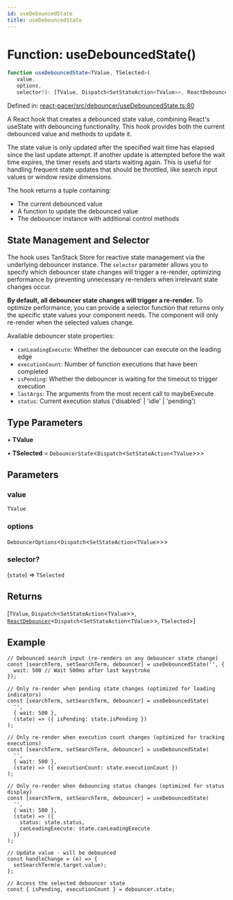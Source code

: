 ```yaml
---
id: useDebouncedState
title: useDebouncedState
---
```


<!-- DO NOT EDIT: this page is autogenerated from the type comments -->

# Function: useDebouncedState()

```ts
function useDebouncedState<TValue, TSelected>(
   value, 
   options, 
   selector?): [TValue, Dispatch<SetStateAction<TValue>>, ReactDebouncer<Dispatch<SetStateAction<TValue>>, TSelected>]
```

Defined in: [react-pacer/src/debouncer/useDebouncedState.ts:80](https://github.com/TanStack/pacer/blob/main/packages/react-pacer/src/debouncer/useDebouncedState.ts#L80)

A React hook that creates a debounced state value, combining React's useState with debouncing functionality.
This hook provides both the current debounced value and methods to update it.

The state value is only updated after the specified wait time has elapsed since the last update attempt.
If another update is attempted before the wait time expires, the timer resets and starts waiting again.
This is useful for handling frequent state updates that should be throttled, like search input values
or window resize dimensions.

The hook returns a tuple containing:
- The current debounced value
- A function to update the debounced value
- The debouncer instance with additional control methods

## State Management and Selector

The hook uses TanStack Store for reactive state management via the underlying debouncer instance.
The `selector` parameter allows you to specify which debouncer state changes will trigger a re-render,
optimizing performance by preventing unnecessary re-renders when irrelevant state changes occur.

**By default, all debouncer state changes will trigger a re-render.** To optimize performance, you can
provide a selector function that returns only the specific state values your component needs.
The component will only re-render when the selected values change.

Available debouncer state properties:
- `canLeadingExecute`: Whether the debouncer can execute on the leading edge
- `executionCount`: Number of function executions that have been completed
- `isPending`: Whether the debouncer is waiting for the timeout to trigger execution
- `lastArgs`: The arguments from the most recent call to maybeExecute
- `status`: Current execution status ('disabled' | 'idle' | 'pending')

## Type Parameters

• **TValue**

• **TSelected** = `DebouncerState`\<`Dispatch`\<`SetStateAction`\<`TValue`\>\>\>

## Parameters

### value

`TValue`

### options

`DebouncerOptions`\<`Dispatch`\<`SetStateAction`\<`TValue`\>\>\>

### selector?

(`state`) => `TSelected`

## Returns

\[`TValue`, `Dispatch`\<`SetStateAction`\<`TValue`\>\>, [`ReactDebouncer`](../../interfaces/reactdebouncer.md)\<`Dispatch`\<`SetStateAction`\<`TValue`\>\>, `TSelected`\>\]

## Example

```tsx
// Debounced search input (re-renders on any debouncer state change)
const [searchTerm, setSearchTerm, debouncer] = useDebouncedState('', {
  wait: 500 // Wait 500ms after last keystroke
});

// Only re-render when pending state changes (optimized for loading indicators)
const [searchTerm, setSearchTerm, debouncer] = useDebouncedState(
  '',
  { wait: 500 },
  (state) => ({ isPending: state.isPending })
);

// Only re-render when execution count changes (optimized for tracking executions)
const [searchTerm, setSearchTerm, debouncer] = useDebouncedState(
  '',
  { wait: 500 },
  (state) => ({ executionCount: state.executionCount })
);

// Only re-render when debouncing status changes (optimized for status display)
const [searchTerm, setSearchTerm, debouncer] = useDebouncedState(
  '',
  { wait: 500 },
  (state) => ({
    status: state.status,
    canLeadingExecute: state.canLeadingExecute
  })
);

// Update value - will be debounced
const handleChange = (e) => {
  setSearchTerm(e.target.value);
};

// Access the selected debouncer state
const { isPending, executionCount } = debouncer.state;
```
